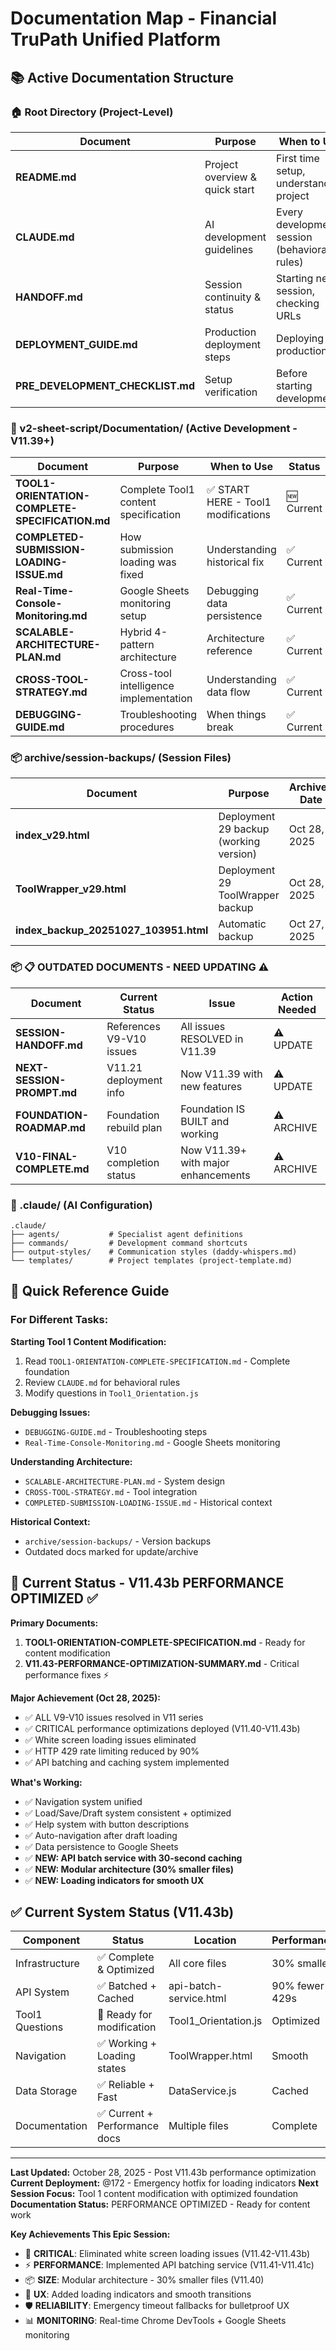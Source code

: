 # Documentation Map - Financial TruPath Unified Platform

## 📚 Active Documentation Structure

### 🏠 Root Directory (Project-Level)
| Document | Purpose | When to Use |
|----------|---------|-------------|
| **README.md** | Project overview & quick start | First time setup, understanding project |
| **CLAUDE.md** | AI development guidelines | Every development session (behavioral rules) |
| **HANDOFF.md** | Session continuity & status | Starting new session, checking URLs |
| **DEPLOYMENT_GUIDE.md** | Production deployment steps | Deploying to production |
| **PRE_DEVELOPMENT_CHECKLIST.md** | Setup verification | Before starting development |

### 📂 v2-sheet-script/Documentation/ (Active Development - V11.39+)
| Document | Purpose | When to Use | Status |
|----------|---------|-------------|---------|
| **TOOL1-ORIENTATION-COMPLETE-SPECIFICATION.md** | Complete Tool1 content specification | ✅ START HERE - Tool1 modifications | 🆕 Current |
| **COMPLETED-SUBMISSION-LOADING-ISSUE.md** | How submission loading was fixed | Understanding historical fix | ✅ Current |
| **Real-Time-Console-Monitoring.md** | Google Sheets monitoring setup | Debugging data persistence | ✅ Current |
| **SCALABLE-ARCHITECTURE-PLAN.md** | Hybrid 4-pattern architecture | Architecture reference | ✅ Current |
| **CROSS-TOOL-STRATEGY.md** | Cross-tool intelligence implementation | Understanding data flow | ✅ Current |
| **DEBUGGING-GUIDE.md** | Troubleshooting procedures | When things break | ✅ Current |

### 📦 archive/session-backups/ (Session Files)
| Document | Purpose | Archived Date |
|----------|---------|---------------|
| **index_v29.html** | Deployment 29 backup (working version) | Oct 28, 2025 |
| **ToolWrapper_v29.html** | Deployment 29 ToolWrapper backup | Oct 28, 2025 |
| **index_backup_20251027_103951.html** | Automatic backup | Oct 27, 2025 |

### 📦 📋 OUTDATED DOCUMENTS - NEED UPDATING ⚠️
| Document | Current Status | Issue | Action Needed |
|----------|---------------|-------|---------------|
| **SESSION-HANDOFF.md** | References V9-V10 issues | All issues RESOLVED in V11.39 | ⚠️ UPDATE |
| **NEXT-SESSION-PROMPT.md** | V11.21 deployment info | Now V11.39 with new features | ⚠️ UPDATE |
| **FOUNDATION-ROADMAP.md** | Foundation rebuild plan | Foundation IS BUILT and working | ⚠️ ARCHIVE |
| **V10-FINAL-COMPLETE.md** | V10 completion status | Now V11.39+ with major enhancements | ⚠️ ARCHIVE |

### 🤖 .claude/ (AI Configuration)
```
.claude/
├── agents/           # Specialist agent definitions
├── commands/         # Development command shortcuts
├── output-styles/    # Communication styles (daddy-whispers.md)
└── templates/        # Project templates (project-template.md)
```

## 🎯 Quick Reference Guide

### For Different Tasks:

**Starting Tool 1 Content Modification:**
1. Read `TOOL1-ORIENTATION-COMPLETE-SPECIFICATION.md` - Complete foundation
2. Review `CLAUDE.md` for behavioral rules  
3. Modify questions in `Tool1_Orientation.js`

**Debugging Issues:**
- `DEBUGGING-GUIDE.md` - Troubleshooting steps
- `Real-Time-Console-Monitoring.md` - Google Sheets monitoring

**Understanding Architecture:**
- `SCALABLE-ARCHITECTURE-PLAN.md` - System design
- `CROSS-TOOL-STRATEGY.md` - Tool integration
- `COMPLETED-SUBMISSION-LOADING-ISSUE.md` - Historical context

**Historical Context:**
- `archive/session-backups/` - Version backups
- Outdated docs marked for update/archive

## 📍 Current Status - V11.43b PERFORMANCE OPTIMIZED ✅

**Primary Documents:**
1. **TOOL1-ORIENTATION-COMPLETE-SPECIFICATION.md** - Ready for content modification
2. **V11.43-PERFORMANCE-OPTIMIZATION-SUMMARY.md** - Critical performance fixes ⚡

**Major Achievement (Oct 28, 2025):** 
- ✅ ALL V9-V10 issues resolved in V11 series
- ✅ CRITICAL performance optimizations deployed (V11.40-V11.43b)
- ✅ White screen loading issues eliminated
- ✅ HTTP 429 rate limiting reduced by 90%
- ✅ API batching and caching system implemented

**What's Working:**
- ✅ Navigation system unified
- ✅ Load/Save/Draft system consistent + optimized
- ✅ Help system with button descriptions
- ✅ Auto-navigation after draft loading
- ✅ Data persistence to Google Sheets
- ✅ **NEW: API batch service with 30-second caching**
- ✅ **NEW: Modular architecture (30% smaller files)**
- ✅ **NEW: Loading indicators for smooth UX**

## ✅ Current System Status (V11.43b)

| Component | Status | Location | Performance |
|----------|--------|----------|-------------|
| Infrastructure | ✅ Complete & Optimized | All core files | 30% smaller |
| API System | ✅ Batched + Cached | api-batch-service.html | 90% fewer 429s |
| Tool1 Questions | 📝 Ready for modification | Tool1_Orientation.js | Optimized |
| Navigation | ✅ Working + Loading states | ToolWrapper.html | Smooth |
| Data Storage | ✅ Reliable + Fast | DataService.js | Cached |
| Documentation | ✅ Current + Performance docs | Multiple files | Complete |

---

**Last Updated:** October 28, 2025 - Post V11.43b performance optimization
**Current Deployment:** @172 - Emergency hotfix for loading indicators
**Next Session Focus:** Tool 1 content modification with optimized foundation
**Documentation Status:** PERFORMANCE OPTIMIZED - Ready for content work

**Key Achievements This Epic Session:**
- 🚀 **CRITICAL**: Eliminated white screen loading issues (V11.42-V11.43b)
- ⚡ **PERFORMANCE**: Implemented API batching service (V11.41-V11.41c)
- 📦 **SIZE**: Modular architecture - 30% smaller files (V11.40)
- 🎯 **UX**: Added loading indicators and smooth transitions
- 🛡️ **RELIABILITY**: Emergency timeout fallbacks for bulletproof UX
- 📊 **MONITORING**: Real-time Chrome DevTools + Google Sheets monitoring